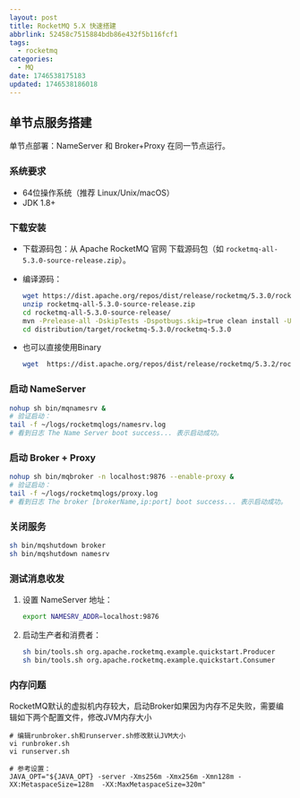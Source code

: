 ```yaml
---
layout: post
title: RocketMQ 5.X 快速搭建
abbrlink: 52458c7515884bdb86e432f5b116fcf1
tags:
  - rocketmq
categories:
  - MQ
date: 1746538175183
updated: 1746538186018
---
```


## 单节点服务搭建

单节点部署：NameServer 和 Broker+Proxy 在同一节点运行。

### 系统要求

- 64位操作系统（推荐 Linux/Unix/macOS）
- JDK 1.8+

### 下载安装

- 下载源码包：从 Apache RocketMQ 官网 下载源码包（如 `rocketmq-all-5.3.0-source-release.zip`）。

- 编译源码：

  ```sh
  wget https://dist.apache.org/repos/dist/release/rocketmq/5.3.0/rocketmq-all-5.3.0-source-release.zip
  unzip rocketmq-all-5.3.0-source-release.zip
  cd rocketmq-all-5.3.0-source-release/
  mvn -Prelease-all -DskipTests -Dspotbugs.skip=true clean install -U
  cd distribution/target/rocketmq-5.3.0/rocketmq-5.3.0
  ```

- 也可以直接使用Binary

  ```sh
  wget  https://dist.apache.org/repos/dist/release/rocketmq/5.3.2/rocketmq-all-5.3.2-bin-release.zip
  ```

### 启动 NameServer

```sh
nohup sh bin/mqnamesrv &
# 验证启动：
tail -f ~/logs/rocketmqlogs/namesrv.log
# 看到日志 The Name Server boot success... 表示启动成功。
```

### 启动 Broker + Proxy

```bash
nohup sh bin/mqbroker -n localhost:9876 --enable-proxy &
# 验证启动：
tail -f ~/logs/rocketmqlogs/proxy.log
# 看到日志 The broker [brokerName,ip:port] boot success... 表示启动成功。
```

### 关闭服务

```bash
sh bin/mqshutdown broker
sh bin/mqshutdown namesrv
```

### 测试消息收发

1. 设置 NameServer 地址：

   ```bash
   export NAMESRV_ADDR=localhost:9876
   ```

2. 启动生产者和消费者：

   ```bash
   sh bin/tools.sh org.apache.rocketmq.example.quickstart.Producer
   sh bin/tools.sh org.apache.rocketmq.example.quickstart.Consumer
   ```

### 内存问题

RocketMQ默认的虚拟机内存较大，启动Broker如果因为内存不足失败，需要编辑如下两个配置文件，修改JVM内存大小

```shell
# 编辑runbroker.sh和runserver.sh修改默认JVM大小
vi runbroker.sh
vi runserver.sh

# 参考设置：
JAVA_OPT="${JAVA_OPT} -server -Xms256m -Xmx256m -Xmn128m -XX:MetaspaceSize=128m  -XX:MaxMetaspaceSize=320m"
```
